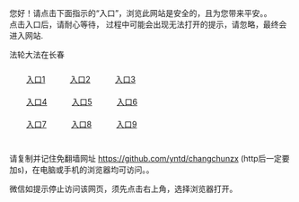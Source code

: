 您好！请点击下面指示的“入口”，浏览此网站是安全的，且为您带来平安。。 <br/>
点击入口后，请耐心等待， 过程中可能会出现无法打开的提示，请忽略，最终会进入网站. </br>

法轮大法在长春<br/>
<div style="padding:10px"><a style="margin:20px" target="_blank" href="https://d3ks74ryxuwwmy.cloudfront.net/2Qpsp?gorrapj" id="ccLink1" rel="nofollow">入口1</a> <a target="_blank" style="margin:20px" href="https://d2vmfvjvzj7vxp.cloudfront.net/2Qpsp?qfoecyqe" id="ccLink2" rel="nofollow">入口2</a> <a style="margin:20px" target="_blank" href="https://d1eruwzz2xz57t.cloudfront.net/2Qpsp?hvxtqywh" id="ccLink3" rel="nofollow">入口3</a></div>

<div style="padding:10px" ><a style="margin:20px" target="_blank" href="https://d3ks74ryxuwwmy.cloudfront.net/2Qpsp?gorrapj" id="ccLink4" rel="nofollow">入口4</a> <a style="margin:20px" href="https://d2vmfvjvzj7vxp.cloudfront.net/2Qpsp?qfoecyqe" target="_blank" id="ccLink5" rel="nofollow">入口5</a> <a style="margin:20px" href="https://d1eruwzz2xz57t.cloudfront.net/2Qpsp?hvxtqywh" target="_blank" id="ccLink6" rel="nofollow">入口6</a></div>

<div style="padding:10px"><a style="margin:20px" target="_blank" href="https://d3ks74ryxuwwmy.cloudfront.net/2Qpsp?gorrapj" id="ccLink7" rel="nofollow">入口7</a> <a style="margin:20px" href="https://d2vmfvjvzj7vxp.cloudfront.net/2Qpsp?qfoecyqe" target="_blank" id="ccLink8" rel="nofollow">入口8</a> <a style="margin:20px" target="_blank" href="https://d1eruwzz2xz57t.cloudfront.net/2Qpsp?hvxtqywh" id="ccLink9" rel="nofollow">入口9</a></div>

<br/>



请复制并记住免翻墙网址 https://github.com/yntd/changchunzx (http后一定要加s)，在电脑或手机的浏览器均可访问。。<br/>

微信如提示停止访问该网页，须先点击右上角，选择浏览器打开。

